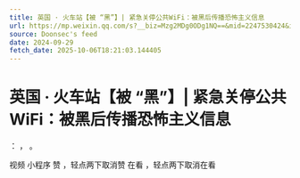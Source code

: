```yaml
---
title: 英国 · 火车站【被 “黑”】| 紧急关停公共WiFi：被黑后传播恐怖主义信息
url: https://mp.weixin.qq.com/s?__biz=Mzg2MDg0ODg1NQ==&mid=2247530424&idx=1&sn=042f9206f036fa5943deb368decbc48e
source: Doonsec's feed
date: 2024-09-29
fetch_date: 2025-10-06T18:21:03.144405
---
```


# 英国 · 火车站【被 “黑”】| 紧急关停公共WiFi：被黑后传播恐怖主义信息

：
，
。

视频
小程序
赞
，轻点两下取消赞
在看
，轻点两下取消在看